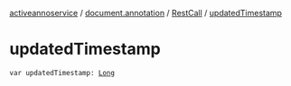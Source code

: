 [activeannoservice](../../index.md) / [document.annotation](../index.md) / [RestCall](index.md) / [updatedTimestamp](./updated-timestamp.md)

# updatedTimestamp

`var updatedTimestamp: `[`Long`](https://kotlinlang.org/api/latest/jvm/stdlib/kotlin/-long/index.html)
